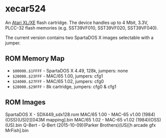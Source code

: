xecar524
========

An [Atari XL/XE](http://en.wikipedia.org/wiki/Atari_8-bit_family) flash cartridge.
The device handles up to 4 Mbit, 3.3V, PLCC-32 flash memories (e.g. SST39VF010,
SST39VF020, SST39VF040).

The current version contains two SpartaDOS X images selectable with a jumper.

ROM Memory Map
--------------

* `$00000`..`$1FFFF` - SpartaDOS X 4.49, 128k, jumpers: none
* `$20000`..`$23FFF` - MAC/65 1.00, jumpers: cfg1
* `$24000`..`$27FFF` - MAC/65 1.02, jumpers: cfg0
* `$28000`..`$29FFF` - 8k cartridge, jumpers: cfg0 & cfg1

ROM Images
----------

SpartaDOS X - SDX449\_sdx128.rom
MAC/65 1.00 - MAC-65 v1.00 (1984)(OSS)(US)[!][043M mapping].bin
MAC/65 1.02 - MAC-65 v1.02 (1984)(OSS)(US).bin
Q-Bert      - Q-Bert (2015-10-09)(Parker Brothers)(US)[h arcade gfx MrFish].bin
